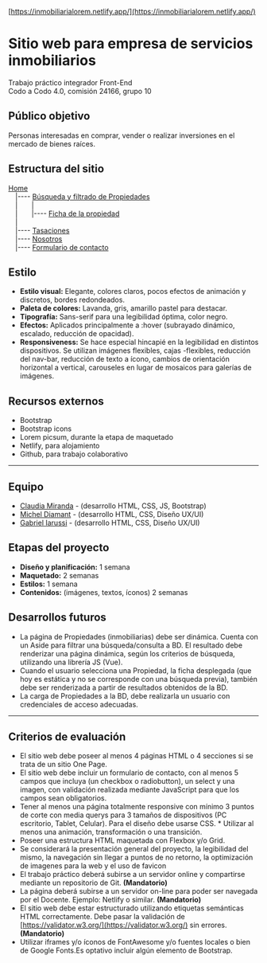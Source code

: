 [https://inmobiliarialorem.netlify.app/](https://inmobiliarialorem.netlify.app/)
# Sitio web para empresa de servicios inmobiliarios
Trabajo práctico integrador Front-End  
Codo a Codo 4.0, comisión 24166, grupo 10  

## Público objetivo
Personas interesadas en comprar, vender o realizar inversiones en el mercado de bienes raíces.

## Estructura del sitio
[Home](https://inmobiliarialorem.netlify.app/)  
&emsp;|---- [Búsqueda y filtrado de Propiedades](https://inmobiliarialorem.netlify.app/propiedades)  
&emsp;|&emsp;&emsp;|  
&emsp;|&emsp;&emsp;|---- [Ficha de la propiedad](https://inmobiliarialorem.netlify.app/ficha)  
&emsp;|  
&emsp;|---- [Tasaciones](https://inmobiliarialorem.netlify.app/tasaciones)  
&emsp;|---- [Nosotros](https://inmobiliarialorem.netlify.app/nosotros)  
&emsp;|---- [Formulario de contacto](https://inmobiliarialorem.netlify.app/contacto)  

## Estilo
- **Estilo visual:** Elegante, colores claros, pocos efectos de animación y discretos, bordes redondeados.
- **Paleta de colores:** Lavanda, gris, amarillo pastel para destacar.
- **Tipografía:** Sans-serif para una legibilidad óptima, color negro.
- **Efectos:** Aplicados principalmente a :hover (subrayado dinámico, escalado, reducción de opacidad).
- **Responsiveness:** Se hace especial hincapié en la legibilidad en distintos dispositivos. Se utilizan imágenes flexibles, cajas -flexibles, reducción del nav-bar, reducción de texto a ícono, cambios de orientación horizontal a vertical, carouseles en lugar de mosaicos para galerías de imágenes.

## Recursos externos
- Bootstrap
- Bootstrap icons
- Lorem picsum, durante la etapa de maquetado
- Netlify, para alojamiento
- Github, para trabajo colaborativo

---

## Equipo
- [Claudia Miranda](https://github.com/claumiranda) - (desarrollo HTML, CSS, JS, Bootstrap)
- [Michel Diamant](https://github.com/mikeowl) - (desarrollo HTML, CSS, Diseño UX/UI)
- [Gabriel Iarussi](https://github.com/GI-gabriel) - (desarrollo HTML, CSS, Diseño UX/UI)

## Etapas del proyecto
- **Diseño y planificación:** 1 semana
- **Maquetado:** 2 semanas
- **Estilos:** 1 semana
- **Contenidos:** (imágenes, textos, íconos) 2 semanas

## Desarrollos futuros
- La página de Propiedades (inmobiliarias) debe ser dinámica. Cuenta con un Aside para filtrar una búsqueda/consulta a BD. El resultado debe renderizar una página dinámica, según los criterios de búsqueda, utilizando una librería JS (Vue).
- Cuando el usuario selecciona una Propiedad, la ficha desplegada (que hoy es estática y no se corresponde con una búsqueda previa), también debe ser renderizada a partir de resultados obtenidos de la BD.
- La carga de Propiedades a la BD, debe realizarla un usuario con credenciales de acceso adecuadas.

---

## Criterios de evaluación

* El sitio web debe poseer al menos 4 páginas HTML o 4 secciones si se trata de un sitio One Page.
* El sitio web debe incluir un formulario de contacto, con al menos 5 campos que incluya (un checkbox o radiobutton), un select y una imagen, con validación realizada mediante JavaScript para que los campos sean obligatorios.
* Tener al menos una página totalmente responsive con mínimo 3 puntos de corte con media querys para 3 tamaños de dispositivos
(PC escritorio, Tablet, Celular). Para el diseño debe usarse CSS. * Utilizar al menos una animación, transformación o una transición.
* Poseer una estructura HTML maquetada con Flexbox y/o Grid.
* Se considerará la presentación general del proyecto, la legibilidad del mismo, la navegación sin llegar a puntos de no
retorno, la optimización de imagenes para la web y el uso de favicon
* El trabajo práctico deberá subirse a un servidor online y compartirse mediante un repositorio de Git. **(Mandatorio)**
* La página deberá subirse a un servidor on-line para poder ser navegada por el Docente. Ejemplo: Netlify o similar. **(Mandatorio)**
* El sitio web debe estar estructurado utilizando etiquetas semánticas HTML correctamente. Debe pasar la validación
de [https://validator.w3.org/](https://validator.w3.org/) sin errores. **(Mandatorio)**
* Utilizar iframes y/o íconos de FontAwesome y/o fuentes locales o bien de Google Fonts.Es optativo incluir algún
elemento de Bootstrap.
